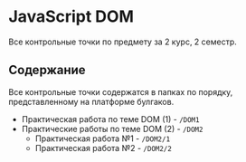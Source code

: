 # JavaScript DOM
Все контрольные точки по предмету за 2 курс, 2 семестр.

## Содержание
Все контрольные точки содержатся в папках по порядку, представленному на платформе булгаков.

* Практическая работа по теме DOM (1) - `/DOM1`
* Практические работы по теме DOM (2) - `/DOM2`
    + Практическая работа №1 - `/DOM2/1`
    + Практическая работа №2 - `/DOM2/2`